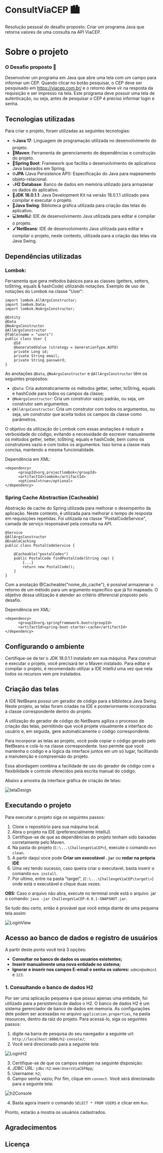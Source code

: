 # ConsultViaCEP 🏙️
Resolução pessoal do desafio proposto: Criar um programa Java que retorna valores de uma consulta na API ViaCEP.

# Sobre o projeto
### O Desafio proposto 🏁
Desenvolver um programa em Java que abre uma tela com um campo para informar um
CEP. Quando clicar no botão pesquisar, o CEP deve ser pesquisado em
https://viacep.com.br/ e o retorno deve vir na resposta da requisição e ser impresso na tela.
Este programa deve possuir uma tela de autenticação, ou seja, antes de pesquisar o CEP é
preciso informar login e senha.

## Tecnologias utilizadas
Para criar o projeto, foram utilizadas as seguintes tecnologias:

- ☕**Java 17**: Linguagem de programação utilizada no desenvolvimento do projeto.
- 🔴**Maven**: Ferramenta de gerenciamento de dependências e construção do projeto.
- 🍃**Spring Boot**: Framework que facilita o desenvolvimento de aplicativos Java baseados em Spring.
- 🌐**JPA** (Java Persistence API): Especificação do Java para mapeamento objeto-relacional.
- ⤵️**H2 Database**: Banco de dados em memória utilizado para armazenar os dados do aplicativo.
- 🧰**JDK 18.0.1.1**: Java Development Kit na versão 18.0.1.1 utilizado para compilar e executar o projeto.
- 📱**Java Swing**: Biblioteca gráfica utilizada para criação das telas do aplicativo.
- 💻**IntelliJ**: IDE de desenvolvimento Java utilizada para editar e compilar o projeto.
- 🖌️**NetBeans**: IDE de desenvolvimento Java utilizada para editar e compilar o projeto, neste contexto, utilizada para a criação das telas via Java Swing.

## Dependências utilizadas
### Lombok: 
Ferramenta que gera métodos básicos para as classes (getters, setters, toString, equals & hashCode) utilizando notações.
Exemplo de uso de notações do Lombok na classe "User":

```
import lombok.AllArgsConstructor;
import lombok.Data;
import lombok.NoArgsConstructor;

@Entity
@Data
@NoArgsConstructor
@AllArgsConstructor
@Table(name = "users")
public class User {
    @Id
    @GeneratedValue (strategy = GenerationType.AUTO)
    private Long id;
    private String email;
    private String password;
}
```

As anotações ``@Data``, ``@NoArgsConstructor`` e ``@AllArgsConstructor`` têm os seguintes propósitos:

- ``@Data``: Cria automaticamente os métodos getter, setter, toString, equals e hashCode para todos os campos da classe;
- ``@NoArgsConstructor``: Cria um construtor vazio padrão, ou seja, um construtor sem argumentos.
- ``@AllArgsConstructor``: Cria um construtor com todos os argumentos, ou seja, um construtor que aceita todos os campos da classe como parâmetros.

O objetivo da utilização do Lombok com essas anotações é reduzir a verbosidade do código, evitando a necessidade de escrever manualmente os métodos getter, setter, toString, equals e hashCode, bem como os construtores vazio e com todos os argumentos. Isso torna a classe mais concisa, mantendo a mesma funcionalidade.

Dependência em XML:
```
<dependency>
      <groupId>org.projectlombok</groupId>
      <artifactId>lombok</artifactId>
      <optional>true</optional>
</dependency>
```

### Spring Cache Abstraction (Cacheable)
Abstração de cache do Spring utilizada para melhorar o desempenho da aplicação. Neste contexto, é utilizada para melhorar o tempo de resposta em requisições repetidas.
Foi utilizada na classe "PostalCodeService", camada de serviço responsável pela consulta na API.

```
@Service
@AllArgsConstructor
@EnableCaching
public class PostalCodeService {

    @Cacheable("postalCodes")
    public PostalCode findPostalCode(String cep) {
        {...}  
        return new PostalCode();
    }
}
```

Com a anotação @Cacheable("nome_do_cache"), é possível armazenar o retorno de um método para um argumento específico que já foi mapeado.
O objetivo dessa utilização é atender ao critério diferencial proposto pelo desafio.

Dependência em XML:
```
<dependency>
      <groupId>org.springframework.boot</groupId>
      <artifactId>spring-boot-starter-cache</artifactId>
</dependency>
```

## Configurando o ambiente
Certifique-se de ter o JDK 18.0.1.1 instalado em sua máquina. Para construir e executar o projeto, você precisará ter o Maven instalado. Para editar e compilar o projeto, é recomendado utilizar a IDE IntelliJ uma vez que nela todos os recursos vem pre instalados.

## Criação das telas
A IDE NetBeans possui um gerador de código para a biblioteca Java Swing. Neste projeto, as telas foram criadas na IDE e posteriormente incorporadas à classe correspondente dentro do projeto.

A utilização do gerador de código do NetBeans agiliza o processo de criação das telas, permitindo que você projete visualmente a interface do usuário e, em seguida, gere automaticamente o código correspondente.

Para incorporar as telas ao projeto, você pode copiar o código gerado pelo NetBeans e colá-lo na classe correspondente. Isso permite que você mantenha o código e a lógica da interface juntos em um só lugar, facilitando a manutenção e compreensão do projeto.

Essa abordagem combina a facilidade de uso do gerador de código com a flexibilidade e controle oferecidos pela escrita manual do código.

Abaixo a amostra da interface gráfica de criação de telas:

![telaDesign](https://github.com/Deb4cker/MyReadMeAssets/blob/main/Images/netBeans_swing_design.png)

## Executando o projeto
Para executar o projeto siga os seguintes passos:
1. Clone o repositório para sua máquina local.
2. Abra o projeto na IDE (preferencialmente IntelliJ).
3. Certifique-se de que as dependências do projeto tenham sido baixadas corretamente pelo Maven.
4. Na pasta do projeto (``C:\...\ChallengeViaCEP>``), execute o comando ``mvn clean``.
5. A partir daqui voce pode **Criar um executável ``.jar``** ou **rodar na própria IDE** 
6. Uma vez tendo sucesso, caso queira criar o executavel, basta inserir o comando ``mvn install``.
7. Por ultimo, entre na pasta "target", (``C:\...\ChallengeViaCEP\target\>``) onde está o executável e clique duas vezes.

**OBS:** Caso o arquivo não abra, execute no terminal onde está o arquivo .jar o comando: ``java -jar ChallengeViaCEP-0.0.1-SNAPSHOT.jar``.

Se tudo deu certo, então é provável que você esteja diante de uma pequena tela assim:

![LoginView](https://github.com/Deb4cker/MyReadMeAssets/blob/main/Images/login_javaSwing.png)

## Acesso ao banco de dados e registro de usuários

A partir deste ponto você terá 3 opções: 
- **Consultar no banco de dados os usuarios existentes;**
- **Inserir manualmente uma nova entidade no sistema;**
- **Ignorar e inserir nos campos E-email e senha os valores:** ``admin@admin1`` e ``123``. 

### 1. Consultando o banco de dados H2
Por ser uma aplicação pequena e que possui apenas uma entidade, foi utilizado para a persistencia de dados o H2. O banco de dados H2 é um sistema gerenciador de banco de dados em memoria. As configurações dele podem ser acessadas no arquivo ``application.properties``, na pasta resources, dentro da raiz do projeto.
Para acessá-lo, siga os seguintes passos:
1. digite na barra de pesquisa do seu navegador a seguinte url: ``http://localhost:8080/h2-console/``;
2. Você será direcionado para a seguinte tela:

![LoginH2](https://github.com/Deb4cker/MyReadMeAssets/blob/main/Images/h2Console.png) 

3. Certifique-se de que os campos estejam na seguinte disposição:
1. JDBC URL: ``jdbc:h2:mem:UsersViaCEPApp``;
2. Username: ``h2``;
3. Campo senha vazio;
Por fim, clique em ``connect``. Você será direcionado para a seguinte tela: 

![h2Console](https://github.com/Deb4cker/MyReadMeAssets/blob/main/Images/h2Screen.png)

4. Basta agora inserir o comando ``SELECT * FROM USERS`` e clicar em ``Run``.

Pronto, estarão a mostra os usuários cadastrados.


## Agradecimentos

## Licença
